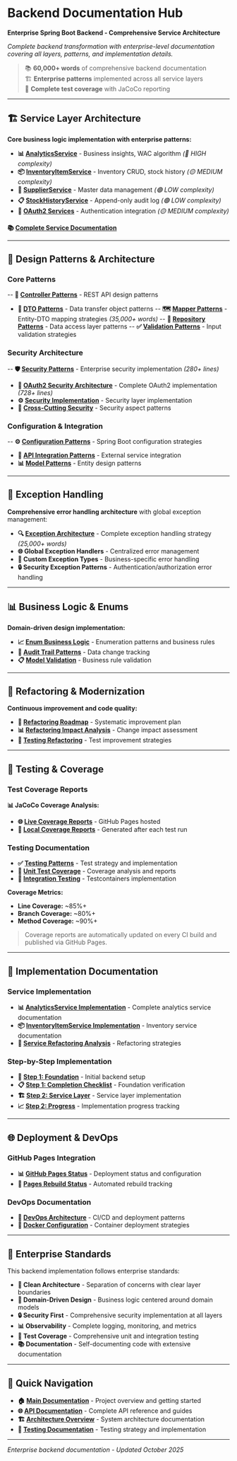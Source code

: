 # Backend Documentation Hub

**Enterprise Spring Boot Backend - Comprehensive Service Architecture**

*Complete backend transformation with enterprise-level documentation covering all layers, patterns, and implementation details.*

> 📚 **60,000+ words** of comprehensive backend documentation  
> 🏗️ **Enterprise patterns** implemented across all service layers  
> 🧪 **Complete test coverage** with JaCoCo reporting  

---

## 🏗️ Service Layer Architecture

**Core business logic implementation with enterprise patterns:**

- **📊 [AnalyticsService](../architecture/services/analytics-service.md)** - Business insights, WAC algorithm *(🔴 HIGH complexity)*
- **📦 [InventoryItemService](../architecture/services/inventory-item-service.md)** - Inventory CRUD, stock history *(🟡 MEDIUM complexity)*
- **🚚 [SupplierService](../architecture/services/supplier-service.md)** - Master data management *(🟢 LOW complexity)*
- **📋 [StockHistoryService](../architecture/services/stock-history-service.md)** - Append-only audit log *(🟢 LOW complexity)*
- **🔐 [OAuth2 Services](../architecture/services/oauth2-services.md)** - Authentication integration *(🟡 MEDIUM complexity)*

**📚 [Complete Service Documentation](../architecture/services/README.md)**

---

## 🎨 Design Patterns & Architecture

### Core Patterns

-- **🎯 [Controller Patterns](/docs/architecture/patterns/controller-patterns.md)** - REST API design patterns
- **🔄 [DTO Patterns](../architecture/patterns/dto-patterns.md)** - Data transfer object patterns
-- **🗺️ [Mapper Patterns](/docs/architecture/patterns/mapper-patterns.md)** - Entity-DTO mapping strategies *(35,000+ words)*
-- **🏪 [Repository Patterns](/docs/architecture/patterns/repository-patterns.md)** - Data access layer patterns
-- **✅ [Validation Patterns](/docs/architecture/patterns/validation-patterns.md)** - Input validation strategies

### Security Architecture

-- **🛡️ [Security Patterns](/docs/architecture/patterns/security-patterns.md)** - Enterprise security implementation *(280+ lines)*
- **🔐 [OAuth2 Security Architecture](../architecture/patterns/oauth2-security-architecture.md)** - Complete OAuth2 implementation *(728+ lines)*
- **⚙️ [Security Implementation](../architecture/patterns/security-implementation-patterns.md)** - Security layer implementation
- **🔄 [Cross-Cutting Security](../architecture/patterns/security-cross-cutting-patterns.md)** - Security aspect patterns

### Configuration & Integration

-- **⚙️ [Configuration Patterns](/docs/architecture/patterns/configuration-patterns.md)** - Spring Boot configuration strategies
- **🔗 [API Integration Patterns](../architecture/patterns/configuration-api-integration.md)** - External service integration
- **📊 [Model Patterns](../architecture/patterns/model-patterns.md)** - Entity design patterns

---

## 🚫 Exception Handling

**Comprehensive error handling architecture** with global exception management:

- **🔍 [Exception Architecture](../architecture/exceptions/)** - Complete exception handling strategy *(25,000+ words)*
- **🌐 Global Exception Handlers** - Centralized error management
- **📝 Custom Exception Types** - Business-specific error handling
- **🔒 Security Exception Patterns** - Authentication/authorization error handling

---

## 📊 Business Logic & Enums

**Domain-driven design implementation:**

- **📈 [Enum Business Logic](../architecture/enums/)** - Enumeration patterns and business rules
- **🔄 [Audit Trail Patterns](../architecture/patterns/audit-trail.md)** - Data change tracking
- **📋 [Model Validation](../architecture/patterns/validation-patterns.md)** - Business rule validation

---

## 🔄 Refactoring & Modernization

**Continuous improvement and code quality:**

- **🚀 [Refactoring Roadmap](../architecture/refactoring/)** - Systematic improvement plan
- **📊 [Refactoring Impact Analysis](REFACTORING_IMPACT_ANALYSIS.md)** - Change impact assessment
- **🎯 [Testing Refactoring](../architecture/testing/refactoring-suggestions.md)** - Test improvement strategies

---

## 🧪 Testing & Coverage

### Test Coverage Reports

**📊 JaCoCo Coverage Analysis:**
- **🌐 [Live Coverage Reports](https://keglev.github.io/inventory-service/backend/coverage/index.html)** - GitHub Pages hosted
- **📂 [Local Coverage Reports](./coverage/index.html)** - Generated after each test run

### Testing Documentation

- **✅ [Testing Patterns](../architecture/testing/)** - Test strategy and implementation
- **🧪 [Unit Test Coverage](./coverage/README.md)** - Coverage analysis and reports
- **🐳 [Integration Testing](../architecture/testing/)** - Testcontainers implementation

**Coverage Metrics:**
- **Line Coverage:** ~85%+
- **Branch Coverage:** ~80%+
- **Method Coverage:** ~90%+

> Coverage reports are automatically updated on every CI build and published via GitHub Pages.

---

## 📁 Implementation Documentation

### Service Implementation

- **📊 [AnalyticsService Implementation](ANALYTICSSERVICEIMPL_DOCUMENTATION_SUMMARY.md)** - Complete analytics service documentation
- **📦 [InventoryItemService Implementation](INVENTORYITEMSERVICEIMPL_DOCUMENTATION_SUMMARY.md)** - Inventory service documentation
- **🔄 [Service Refactoring Analysis](INVENTORYITEMSERVICEIMPL_REFACTORING_ANALYSIS.md)** - Refactoring strategies

### Step-by-Step Implementation

- **🏁 [Step 1: Foundation](STEP1_FINAL_SUMMARY.md)** - Initial backend setup
- **📋 [Step 1: Completion Checklist](STEP1_COMPLETION_CHECKLIST.md)** - Foundation verification
- **🏗️ [Step 2: Service Layer](STEP2_SERVICE_LAYER.md)** - Service layer implementation
- **📈 [Step 2: Progress](STEP2_PROGRESS.md)** - Implementation progress tracking

---

## 🌐 Deployment & DevOps

### GitHub Pages Integration

- **📊 [GitHub Pages Status](GITHUB_PAGES_STATUS.md)** - Deployment status and configuration
- **🔄 [Pages Rebuild Status](PAGES_REBUILD_STATUS.md)** - Automated rebuild tracking

### DevOps Documentation

- **🚀 [DevOps Architecture](../architecture/devops/README.md)** - CI/CD and deployment patterns
- **🐳 [Docker Configuration](../architecture/devops/)** - Container deployment strategies

---

## 🎯 Enterprise Standards

This backend implementation follows enterprise standards:

- **📐 Clean Architecture** - Separation of concerns with clear layer boundaries
- **🎯 Domain-Driven Design** - Business logic centered around domain models
- **🔒 Security First** - Comprehensive security implementation at all layers
- **📊 Observability** - Complete logging, monitoring, and metrics
- **🧪 Test Coverage** - Comprehensive unit and integration testing
- **📚 Documentation** - Self-documenting code with extensive documentation

---

## 🔗 Quick Navigation

- **🏠 [Main Documentation](../README.md)** - Project overview and getting started
- **🌐 [API Documentation](../api/README.md)** - Complete API reference and guides
- **🏗️ [Architecture Overview](../architecture/README.md)** - System architecture documentation
- **🧪 [Testing Documentation](../architecture/testing/)** - Testing strategy and implementation

---

*Enterprise backend documentation - Updated October 2025*